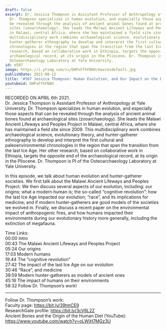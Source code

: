 ```yaml
---
draft: false
excerpt: Dr. Jessica Thompson is Assistant Professor of Anthropology at Yale University.
  Dr. Thompson specializes in human evolution, and especially those aspects that can
  be revealed through the analysis of ancient animal bones found at archaeological
  sites (zooarchaeology). She leads the Malawi Ancient Lifeways and Peoples Project
  in Malawi, central Africa, where she has maintained a field site since 2009. This
  multidisciplinary work combines archaeological science, evolutionary theory, and
  hunter-gatherer ethnography to develop and interpret the first cultural and paleoenvironmental
  chronologies in the region that span the transition from the last Ice Age. Her other
  research, based on collaborative work in Ethiopia, targets the opposite end of the
  archaeological record, at its origin in the Pliocene. Dr. Thompson is PI of the
  Osteoarchaeology Laboratory at Yale University.
id: e507
image: https://i.ytimg.com/vi/DHPxFfhFN0U/maxresdefault.jpg
publishDate: 2021-08-12
title: '#507 Jessica Thompson: Human Evolution, and Our Impact on the Environment'
youtubeid: DHPxFfhFN0U
---
```

RECORDED ON APRIL 6th 2021.  
Dr. Jessica Thompson is Assistant Professor of Anthropology at Yale University. Dr. Thompson specializes in human evolution, and especially those aspects that can be revealed through the analysis of ancient animal bones found at archaeological sites (zooarchaeology). She leads the Malawi Ancient Lifeways and Peoples Project in Malawi, central Africa, where she has maintained a field site since 2009. This multidisciplinary work combines archaeological science, evolutionary theory, and hunter-gatherer ethnography to develop and interpret the first cultural and paleoenvironmental chronologies in the region that span the transition from the last Ice Age. Her other research, based on collaborative work in Ethiopia, targets the opposite end of the archaeological record, at its origin in the Pliocene. Dr. Thompson is PI of the Osteoarchaeology Laboratory at Yale University.

In this episode, we talk about human evolution and hunter-gatherer societies. We first talk about the Malawi Ancient Lifeways and Peoples Project. We then discuss several aspects of our evolution, including: our origins; what a modern human is; the so-called “cognitive revolution”; how the last Ice Age impacted our evolution; “race”, and its implications for medicine; and if modern hunter-gatherers are good models of the societies we evolved in. Finally, we discuss a recent paper on the environmental impact of anthropogenic fires, and how humans impacted their environments during our evolutionary history more generally, including the extinction of megafauna.

Time Links:  
00:00 Intro  
00:43  The Malawi Ancient Lifeways and Peoples Project  
05:24  Our origins  
17:03  Modern humans  
19:44  The “cognitive revolution”   
27:42  The impact of the last Ice Age on our evolution  
30:46  “Race”, and medicine  
38:59  Modern hunter-gatherers as models of ancient ones  
45:16  The impact of humans on their environments  
58:32  Follow Dr. Thompson’s work!

---

Follow Dr. Thompson’s work:  
Faculty page: https://bit.ly/39tmCE9  
ResearchGate profile: https://bit.ly/3cV6L2Z  
Ancient Bones and the Origin of the Human Diet (YouTube): https://www.youtube.com/watch?v=oLWiH7MGz3U
